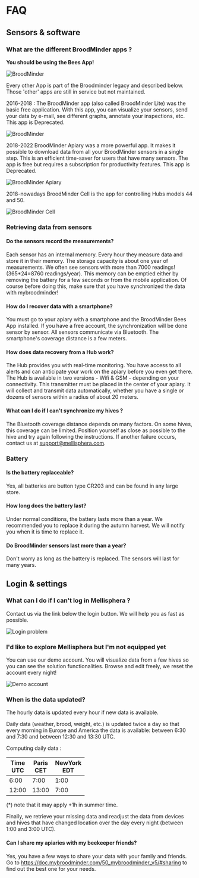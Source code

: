 # FAQ


## Sensors & software

### What are the different BroodMinder apps ?

**You should be using the Bees App!**

![BroodMinder](../assets/images/bees_app.png#smallImg) 

Every other App is part of the Broodminder legacy and described below. Those 'other' apps are still in service but not maintained. 

2016-2018 : The BroodMinder app (also called BroodMinder Lite) was the basic free application. With this app, you can visualize your sensors, send your data by e-mail, see different graphs, annotate your inspections, etc. This app is Deprecated.

![BroodMinder](../assets/images/05_broodminder_lite.png#smallImg) 

2018-2022 BroodMinder Apiary was a more powerful app. It makes it possible to download data from all your BroodMinder sensors in a single step. This is an efficient time-saver for users that have many sensors. The app is free but requires a subscription for productivity features. This app is Deprecated.

![BroodMinder Apiary](../assets/images/11_0_broodminder_apiary.png#smallImg)

2018-nowadays BroodMinder Cell is the app for controlling Hubs models 44 and 50.

![BroodMinder Cell](../assets/images/11_0_broodminder_cell.png#smallImg)

### Retrieving data from sensors

#### Do the sensors record the measurements?

Each sensor has an internal memory. Every hour they measure data and store it in their memory. The storage capacity is about one year of measurements. We often see sensors with more than 7000 readings! (365*24=8760 readings/year). This memory can be emptied either by removing the battery for a few seconds or from the mobile application. Of course before doing this, make sure that you have synchronized the data with mybroodminder! 

#### How do I recover data with a smartphone? 

You must go to your apiary with a smartphone and the BroodMinder Bees App installed. If you have a free account, the synchronization will be done sensor by sensor. All sensors communicate via Bluetooth. The smartphone's coverage distance is a few meters.

#### How does data recovery from a Hub work?

The Hub provides you with real-time monitoring. You have access to all alerts and can anticipate your work on the apiary before you even get there. The Hub is available in two versions - Wifi & GSM -  depending on your connectivity. This transmitter must be placed in the center of your apiary. It will collect and transmit data automatically, whether you have a single or dozens of sensors within a radius of about 20 meters. 

#### What can I do if I can't synchronize my hives ?

The Bluetooth coverage distance depends on many factors. On some hives, this coverage can be limited. Position yourself as close as possible to the hive and try again following the instructions. If another failure occurs, contact us at support@mellisphera.com. 

### Battery 

#### Is the battery replaceable?

Yes, all batteries are button type CR203 and can be found in any large store.

#### How long does the battery last?

Under normal conditions, the battery lasts more than a year. We recommended you to replace it during the autumn harvest. We will notify you when it is time to replace it.

#### Do BroodMinder sensors last more than a year?

Don't worry as long as the battery is replaced. The sensors will last for many years.

## Login & settings

### What can I do if I can't log in Mellisphera ?

Contact us via the link below the login button. We will help you as fast as possible. 

![Login problem](../assets/images/fail_login.png#mediumImg)

### I'd like to explore Mellisphera but I'm not equipped yet ###

You can use our demo account. You will visualize data from a few hives so you can see the solution functionalities. Browse and edit freely, we reset the account every night!

![Demo account](../assets/images/demo_account.png#mediumImg)


### When is the data updated?
The hourly data is updated every hour if new data is available. 

Daily data (weather, brood, weight, etc.) is updated twice a day so that every morning in Europe and America the data is available: between 6:30 and 7:30 and between 12:30 and 13:30 UTC.


Computing daily data :

Time <br> UTC | Paris <br> CET | NewYork <br> EDT
--- | --- | ---
6:00 | 7:00 | 1:00
12:00 | 13:00 | 7:00

(*) note that it may apply +1h in summer time.

Finally, we retrieve your missing data and readjust the data from devices and hives that have changed location over the day every night (between 1:00 and 3:00 UTC).


#### Can I share my apiaries with my beekeeper friends?
Yes, you have a few ways to share your data with your family and friends. Go to https://doc.mybroodminder.com/50_mybroodminder_v5/#sharing to find out the best one for your needs.